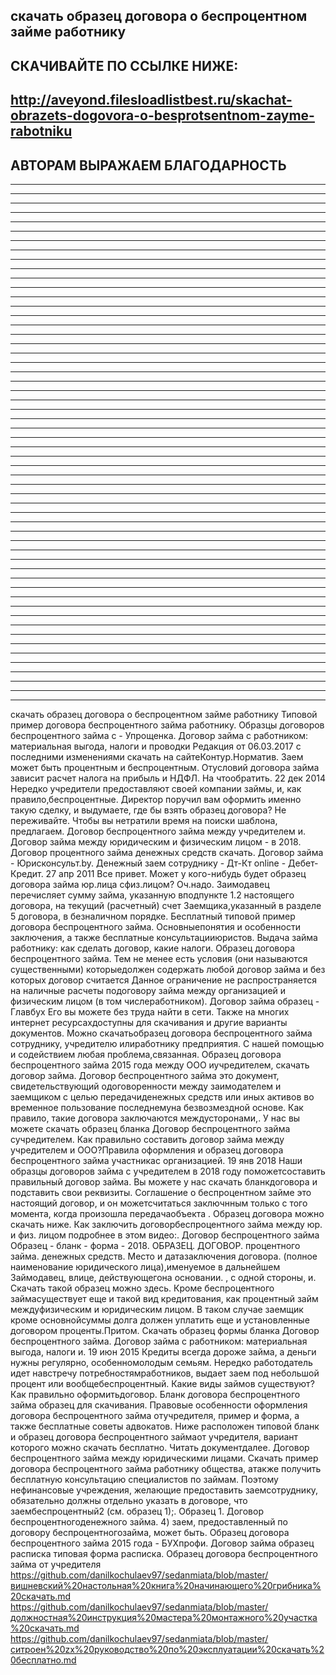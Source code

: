 скачать образец договора о беспроцентном займе работнику
--------------------------------------------------
СКАЧИВАЙТЕ ПО ССЫЛКЕ НИЖЕ:
--------------------------------------------------
http://aveyond.filesloadlistbest.ru/skachat-obrazets-dogovora-o-besprotsentnom-zayme-rabotniku
--------------------------------------------------
АВТОРАМ ВЫРАЖАЕМ БЛАГОДАРНОСТЬ
--------------------------------------------------
--------------------------------------------------
--------------------------------------------------
--------------------------------------------------
--------------------------------------------------
--------------------------------------------------
--------------------------------------------------
--------------------------------------------------
--------------------------------------------------
--------------------------------------------------
--------------------------------------------------
--------------------------------------------------
--------------------------------------------------
--------------------------------------------------
--------------------------------------------------
--------------------------------------------------
--------------------------------------------------
--------------------------------------------------
--------------------------------------------------
--------------------------------------------------
--------------------------------------------------
--------------------------------------------------
--------------------------------------------------
--------------------------------------------------
--------------------------------------------------
--------------------------------------------------
--------------------------------------------------
--------------------------------------------------
--------------------------------------------------
--------------------------------------------------
--------------------------------------------------
--------------------------------------------------
--------------------------------------------------
--------------------------------------------------
--------------------------------------------------
--------------------------------------------------
--------------------------------------------------
--------------------------------------------------
--------------------------------------------------
--------------------------------------------------
--------------------------------------------------
--------------------------------------------------
--------------------------------------------------
--------------------------------------------------
--------------------------------------------------
--------------------------------------------------
--------------------------------------------------
--------------------------------------------------
--------------------------------------------------
--------------------------------------------------
--------------------------------------------------
--------------------------------------------------
--------------------------------------------------
--------------------------------------------------
--------------------------------------------------
--------------------------------------------------
--------------------------------------------------
скачать образец договора о беспроцентном займе работнику Типовой пример договора беспроцентного займа работнику. Образцы договоров беспроцентного займа с  - Упрощенка. Договор займа с работником: материальная выгода, налоги и проводки Редакция от 06.03.2017  с последними изменениями скачать на сайтеКонтур.Норматив.  Заем может быть процентным и беспроцентным. Отусловий договора займа зависит расчет налога на прибыль и НДФЛ. На чтообратить. 22 дек 2014  Нередко учредители предоставляют своей компании займы, и, как правило,беспроцентные. Директор поручил вам оформить именно такую сделку, и выдумаете, где бы взять образец договора? Не переживайте. Чтобы вы нетратили время на поиски шаблона, предлагаем. Договор беспроцентного займа между учредителем и. Договор займа между юридическим и физическим лицом - в 2018. Договор процентного займа денежных средств  скачать. Договор займа - Юрисконсульт.by. Денежный заем сотруднику - Дт-Кт online - Дебет-Кредит. 27 апр 2011  Все привет. Может у кого-нибудь будет образец договора займа юр.лица сфиз.лицом? Оч.надо.  Заимодавец перечисляет сумму займа, указанную вподпункте 1.2 настоящего договора, на текущий (расчетный) счет Заемщика,указанный в разделе 5 договора, в безналичном порядке. Бесплатный типовой пример договора беспроцентного займа. Основныепонятия и особенности заключения, а также бесплатные консультацииюристов. Выдача займа работнику: как сделать договор, какие налоги. Образец договора беспроцентного займа. Тем не менее есть условия (они называются существенными) которыедолжен содержать любой договор займа и без которых договор считается Данное ограничение не распространяется на наличные расчеты подоговору займа между организацией и физическим лицом (в том числеработником). Договор займа образец - Главбух
Его вы можете без труда найти в сети. Также на многих интернет ресурсахдоступны для скачивания и другие варианты документов. Можно скачатьобразец договора беспроцентного займа сотруднику, учредителю илиработнику предприятия. С нашей помощью и содействием любая проблема,связанная. Образец договора беспроцентного займа 2015 года между ООО иучредителем, скачать договор займа. Договор беспроцентного займа  это документ, свидетельствующий одоговоренности между заимодателем и заемщиком с целью передачиденежных средств или иных активов во временное пользование последнемуна безвозмездной основе. Как правило, такие договора заключаются междусторонами,. У нас вы можете скачать образец бланка Договор беспроцентного займа сучредителем. Как правильно составить договор займа между учредителем и ООО?Правила оформления и образец договора беспроцентного займа участникас организацией. 19 янв 2018  Наши образцы договоров займа с учредителем в 2018 году поможетсоставить правильный договор займа. Вы можете у нас скачать бланкдоговора и подставить свои реквизиты. Соглашение о беспроцентном займе  это настоящий договор, и он можетсчитаться заключнным только с того момента, когда произошла передачаобъекта . Образец договора можно скачать ниже.  Как заключить договорбеспроцентного займа между юр. и физ. лицом  подробнее в этом видео:. Договор беспроцентного займа  Образец - бланк - форма - 2018. ОБРАЗЕЦ. ДОГОВОР. процентного займа. денежных средств. Место и датазаключения договора. (полное наименование юридического лица),именуемое в дальнейшем Займодавец, влице, действующегона основании. , с одной стороны, и. Скачать такой образец можно здесь. Кроме беспроцентного займасуществует еще и такой вид кредитования, как процентный займ междуфизическим и юридическим лицом. В таком случае заемщик кроме основнойсуммы долга должен уплатить еще и установленные договором проценты.Притом. Скачать образец формы бланка Договор беспроцентного займа. Договор займа с работником: материальная выгода, налоги и. 19 июн 2015  Кредиты всегда дороже займа, а деньги нужны регулярно, особенномолодым семьям. Нередко работодатель идет навстречу потребностямработников, выдает заем под небольшой процент или вообщебеспроцентный. Какие виды займов существуют? Как правильно оформитьдоговор. Бланк договора беспроцентного займа образец для скачивания. Правовые особенности оформления договора беспроцентного займа отучредителя, пример и форма, а также бесплатные советы адвокатов. Ниже расположен типовой бланк и образец договора беспроцентного займаот учредителя, вариант которого можно скачать бесплатно. Читать документдалее.
Договор беспроцентного займа между юридическими лицами. Скачать пример договора беспроцентного займа работнику общества, атакже получить бесплатную консультацию специалистов по займам. Поэтому нефинансовые учреждения, желающие предоставить заемсотруднику, обязательно должны отдельно указать в договоре, что заембеспроцентный2 (см. образец 1);. Образец 1. Договор беспроцентногоденежного займа. 4) заем, предоставленный по договору беспроцентногозайма, может быть. Образец договора беспроцентного займа 2015 года - БУХпрофи. Договор займа образец расписка типовая форма расписка. Образец договора беспроцентного займа от учредителя
https://github.com/danilkochulaev97/sedanmiata/blob/master/вишневский%20настольная%20книга%20начинающего%20грибника%20скачать.md
https://github.com/danilkochulaev97/sedanmiata/blob/master/должностная%20инструкция%20мастера%20монтажного%20участка%20скачать.md
https://github.com/danilkochulaev97/sedanmiata/blob/master/ситроен%20zx%20руководство%20по%20эксплуатации%20скачать%20бесплатно.md